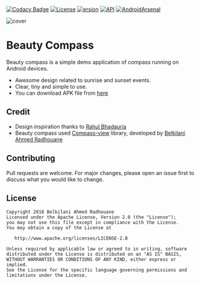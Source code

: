 
[![Codacy Badge](https://api.codacy.com/project/badge/Grade/80b8d0131e55438db364dee82b6b6481)](https://app.codacy.com/app/arbelkilani/Beauty-Compass?utm_source=github.com&utm_medium=referral&utm_content=arbelkilani/Beauty-Compass&utm_campaign=Badge_Grade_Dashboard)
[![License](https://img.shields.io/badge/License-Apache%202.0-blue.svg)](https://github.com/vlad1m1r990/Lemniscate/blob/master/LICENSE)
[![ersion](https://img.shields.io/badge/Version-1.0-brightgreen.svg)]()
[![API](https://img.shields.io/badge/API-19-orange.svg)]()
[![AndroidArsenal](https://img.shields.io/badge/Android%20Arsenal-%20Beauty%20Compass-yellow.svg)](https://android-arsenal.com/details/3/7318)

![cover](https://github.com/arbelkilani/Beauty-Compass/blob/master/screenshots/beauty_compass.jpg?raw=true)

# Beauty Compass 

Beauty compass is a simple demo application of compass running on Android devices.

- Awesome design related to sunrise and sunset events.  
- Clear, tiny and simple to use.
- You can download APK file from [here](https://github.com/arbelkilani/Beauty-Compass/blob/master/beauty_compass.apk)

## Credit
- Design inspiration thanks to [Rahul Bhadauria](https://www.sketchappsources.com/free-source/1857-compass-ui-wallpapers-sketch-freebie-resource.html)
- Beauty compass used [Compass-view](https://github.com/arbelkilani/Compass-View) library, developed by [Belkilani Ahmed Radhouane](http://arbelkilani.tn/)

## Contributing
Pull requests are welcome. For major changes, please open an issue first to discuss what you would like to change.

## License
    Copyright 2018 Belkilani Ahmed Radhouane
    Licensed under the Apache License, Version 2.0 (the "License");
    you may not use this file except in compliance with the License.
    You may obtain a copy of the License at

       http://www.apache.org/licenses/LICENSE-2.0

    Unless required by applicable law or agreed to in writing, software
    distributed under the License is distributed on an "AS IS" BASIS,
    WITHOUT WARRANTIES OR CONDITIONS OF ANY KIND, either express or implied.
    See the License for the specific language governing permissions and
    limitations under the License.
